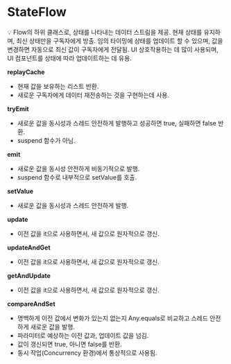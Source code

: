 # StateFlow

<aside>
💡 Flow의 하위 클래스로, 상태를 나타내는 데이터 스트림을 제공.
현재 상태를 유지하며, 최신 상태만을 구독자에게 방출.
임의 타이밍에 상태를 업데이트 할 수 있으며, 값을 변경하면 자동으로 최신 값이 구독자에게 전달됨.
UI 상호작용하는 데 많이 사용되며, UI 컴포넌트를 상태에 따라 업데이트하는 데 유용.

</aside>

**replayCache**

- 현재 값을 보유하는 리스트 반환.
- 새로운 구독자에게 데이터 재전송하는 것을 구현하는데 사용.

**tryEmit**

- 새로운 값을 동시성과 스레드 안전하게 발행하고 성공하면 true, 실패하면 false 반환.
- suspend 함수가 아님.

**emit**

- 새로운 값을 동시성 안전하게 비동기적으로 발행.
- suspend 함수로 내부적으로 setValue를 호출.

**setValue**

- 새로운 값을 동시성과 스레드 안전하게 발행.

**update**

- 이전 값을 it으로 사용하면서, 새 값으로 원자적으로 갱신.

**updateAndGet**

- 이전 값을 it으로 사용하면서, 새 값으로 원자적으로 갱신.

**getAndUpdate**

- 이전 값을 it으로 사용하면서, 새 값으로 원자적으로 갱신.

**compareAndSet**

- 명백하게 이전 값에서 변화가 있는지 없는지 Any.equals로 비교하고 스레드 안전하게 새로운 값을 발행.
- 파라미터로 예상하는 이전 값과, 업데이트 값을 넘김.
- 값이 갱신되면 true, 아니면 false를 반환.
- 동시 작업(Concurrency 환경)에서 통상적으로 사용됨.